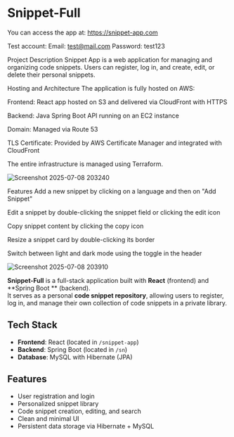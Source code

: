 # Snippet-Full

You can access the app at:
https://snippet-app.com

Test account:
Email: test@mail.com
Password: test123

Project Description
Snippet App is a web application for managing and organizing code snippets. Users can register, log in, and create, edit, or delete their personal snippets.

Hosting and Architecture
The application is fully hosted on AWS:

Frontend: React app hosted on S3 and delivered via CloudFront with HTTPS

Backend: Java Spring Boot API running on an EC2 instance

Domain: Managed via Route 53

TLS Certificate: Provided by AWS Certificate Manager and integrated with CloudFront

The entire infrastructure is managed using Terraform.


![Screenshot 2025-07-08 203240](https://github.com/user-attachments/assets/15d6fcec-b350-4d75-b062-9021aff60974)


Features
Add a new snippet by clicking on a language and then on "Add Snippet"

Edit a snippet by double-clicking the snippet field or clicking the edit icon

Copy snippet content by clicking the copy icon

Resize a snippet card by double-clicking its border

Switch between light and dark mode using the toggle in the header


![Screenshot 2025-07-08 203910](https://github.com/user-attachments/assets/28759fdc-56ef-4e8f-9ea3-92c3486f20f9)


**Snippet-Full** is a full-stack application built with **React** (frontend) and **Spring Boot
** (backend).  
It serves as a personal **code snippet repository**, allowing users to register, log in, and manage their own collection of code snippets in a private library.

##  Tech Stack

- **Frontend**: React (located in `/snippet-app`)
- **Backend**: Spring Boot (located in `/sn`)
- **Database**: MySQL with Hibernate (JPA)

##  Features

- User registration and login
- Personalized snippet library
- Code snippet creation, editing, and search
- Clean and minimal UI
- Persistent data storage via Hibernate + MySQL



